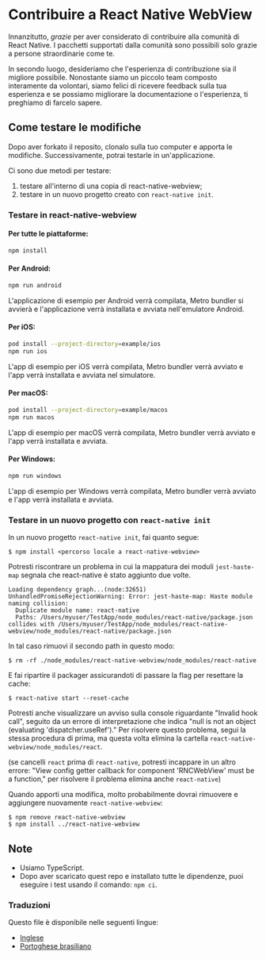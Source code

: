 # Contribuire a React Native WebView

Innanzitutto, _grazie_ per aver considerato di contribuire alla comunità di React Native. I pacchetti supportati dalla comunità sono possibili solo grazie a persone straordinarie come te.

In secondo luogo, desideriamo che l'esperienza di contribuzione sia il migliore possibile. Nonostante siamo un piccolo team composto interamente da volontari, siamo felici di ricevere feedback sulla tua esperienza e se possiamo migliorare la documentazione o l'esperienza, ti preghiamo di farcelo sapere.

## Come testare le modifiche

Dopo aver forkato il reposito, clonalo sulla tuo computer e apporta le modifiche. Successivamente, potrai testarle in un'applicazione.

Ci sono due metodi per testare:

1. testare all'interno di una copia di react-native-webview;
2. testare in un nuovo progetto creato con `react-native init`.

### Testare in react-native-webview

#### Per tutte le piattaforme:

```sh
npm install
```

#### Per Android:

```sh
npm run android
```

L'applicazione di esempio per Android verrà compilata, Metro bundler si avvierà e l'applicazione verrà installata e avviata nell'emulatore Android.

#### Per iOS:

```sh
pod install --project-directory=example/ios
npm run ios
```

L'app di esempio per iOS verrà compilata, Metro bundler verrà avviato e l'app verrà installata e avviata nel simulatore.

#### Per macOS:

```sh
pod install --project-directory=example/macos
npm run macos
```

L'app di esempio per macOS verrà compilata, Metro bundler verrà avviato e l'app verrà installata e avviata.

#### Per Windows:

```sh
npm run windows
```

L'app di esempio per Windows verrà compilata, Metro bundler verrà avviato e l'app verrà installata e avviata.

### Testare in un nuovo progetto con `react-native init`

In un nuovo progetto `react-native init`, fai quanto segue:

```
$ npm install <percorso locale a react-native-webview>
```

Potresti riscontrare un problema in cui la mappatura dei moduli `jest-haste-map` segnala che react-native è stato aggiunto due volte.

```
Loading dependency graph...(node:32651) UnhandledPromiseRejectionWarning: Error: jest-haste-map: Haste module naming collision:
  Duplicate module name: react-native
  Paths: /Users/myuser/TestApp/node_modules/react-native/package.json collides with /Users/myuser/TestApp/node_modules/react-native-webview/node_modules/react-native/package.json
```

In tal caso rimuovi il secondo path in questo modo:

```
$ rm -rf ./node_modules/react-native-webview/node_modules/react-native
```

E fai ripartire il packager assicurandoti di passare la flag per resettare la cache:

```
$ react-native start --reset-cache
```

Potresti anche visualizzare un avviso sulla console riguardante "Invalid hook call", seguito da un errore di interpretazione che indica "null is not an object (evaluating 'dispatcher.useRef')." Per risolvere questo problema, segui la stessa procedura di prima, ma questa volta elimina la cartella `react-native-webview/node_modules/react`.

(se cancelli `react` prima di `react-native`, potresti incappare in un altro errore: "View config getter callback for component 'RNCWebView' must be a function," per risolvere il problema elimina anche `react-native`)

Quando apporti una modifica, molto probabilmente dovrai rimuovere e aggiungere nuovamente `react-native-webview`:

```
$ npm remove react-native-webview
$ npm install ../react-native-webview
```

## Note

- Usiamo TypeScript.
- Dopo aver scaricato quest repo e installato tutte le dipendenze, puoi eseguire i test usando il comando: `npm ci`.

### Traduzioni

Questo file è disponibile nelle seguenti lingue:

- [Inglese](Contributing.md)
- [Portoghese brasiliano](Contributing.portuguese.md)
